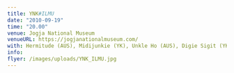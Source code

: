 ```yaml
---
title: YNK#ILMU
date: "2010-09-19"
time: "20.00"
venue: Jogja National Museum
venueURL: https://jogjanationalmuseum.com/
with: Hermitude (AUS), Midijunkie (YK), Unkle Ho (AUS), Digie Sigit (YK), Roda Roda Soundsystem (AUS), Danger Dope (JKT), Mystical (YK) & Latex (YK)
info:
flyer: /images/uploads/YNK_ILMU.jpg
---
```


#
